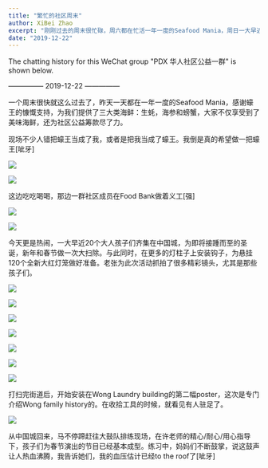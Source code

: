 ```yaml
---
title: "繁忙的社区周末"
author: XiBei Zhao
excerpt: "刚刚过去的周末很忙碌，周六都在忙活一年一度的Seafood Mania，周日一大早近20个大人孩子们齐集在中国城，为即将接踵而至的圣诞，新年和春节做一次大扫除。与此同时，在更多的灯柱子上安装挂钩，为悬挂120个全新大红灯笼做好准备。傍晚，大鼓队继续刻苦训练，孩子们为春节演出的节目已经基本成型。"
date: "2019-12-22"
---
```


The chatting history for this WeChat group "PDX 华人社区公益一群" is shown below.

—————  2019-12-22  —————


一个周末很快就这么过去了，昨天一天都在一年一度的Seafood Mania，感谢蠔王的慷慨支持，为我们提供了三大类海鲜：生蚝，海参和螃蟹，大家不仅享受到了美味海鲜，还为社区公益筹款尽了力。

现场不少人错把蠔王当成了我，或者是把我当成了蠔王。我倒是真的希望做一把蠔王[呲牙]

![](https://res.cloudinary.com/dhngj18do/image/upload/f_auto,q_auto/v1/images/e67754ebef49154f1ad357f4b558a23e)

![](https://res.cloudinary.com/dhngj18do/image/upload/f_auto,q_auto/v1/images/0c418fb62bacb4a770bab45dbd6e050e)

这边吃吃喝喝，那边一群社区成员在Food Bank做着义工[强]

![](https://res.cloudinary.com/dhngj18do/image/upload/f_auto,q_auto/v1/images/db61ac179afb84e5cfec7ff2f7878cb4)

![](https://res.cloudinary.com/dhngj18do/image/upload/f_auto,q_auto/v1/images/e4b1f764b41e2a8fae2c2d0be5f7c893)

今天更是热闹，一大早近20个大人孩子们齐集在中国城，为即将接踵而至的圣诞，新年和春节做一次大扫除。与此同时，在更多的灯柱子上安装钩子，为悬挂120个全新大红灯笼做好准备。老张为此次活动抓拍了很多精彩镜头，尤其是那些孩子们。

![](https://res.cloudinary.com/dhngj18do/image/upload/f_auto,q_auto/v1/images/302d377660b5f6fae4bd34ce27b2df60)

![](https://res.cloudinary.com/dhngj18do/image/upload/f_auto,q_auto/v1/images/888de11590ac2947420510d9dfbdce8a.jpg)

![](https://res.cloudinary.com/dhngj18do/image/upload/f_auto,q_auto/v1/images/09cfd00d6b308bff1bb8092237be28a3)

![](https://res.cloudinary.com/dhngj18do/image/upload/f_auto,q_auto/v1/images/d15f2c0ce75fbf7bf30122ba131eb4a7.jpg)

![](https://res.cloudinary.com/dhngj18do/image/upload/f_auto,q_auto/v1/images/6239a78f239a7f84d7df7b8be42a0f03.jpg)

![](https://res.cloudinary.com/dhngj18do/image/upload/f_auto,q_auto/v1/images/dabf2fff8fed4a21f3e0bd606c0bc2f5.jpg)

![](https://res.cloudinary.com/dhngj18do/image/upload/f_auto,q_auto/v1/images/286dd00688499820194127e3329cb484)

打扫完街道后，开始安装在Wong Laundry building的第二幅poster，这次是专门介绍Wong family history的。在收拾工具的时候，就看见有人驻足了。

![](https://res.cloudinary.com/dhngj18do/image/upload/f_auto,q_auto/v1/images/41cdb39844e55b42285b8fa9c4382d92)

从中国城回来，马不停蹄赶往大鼓队排练现场，在许老师的精心/耐心/用心指导下，孩子们为春节演出的节目已经基本成型。练习中，妈妈们不断鼓掌，说这鼓声让人热血沸腾，我告诉她们，我的血压估计已经to the roof了[呲牙]
